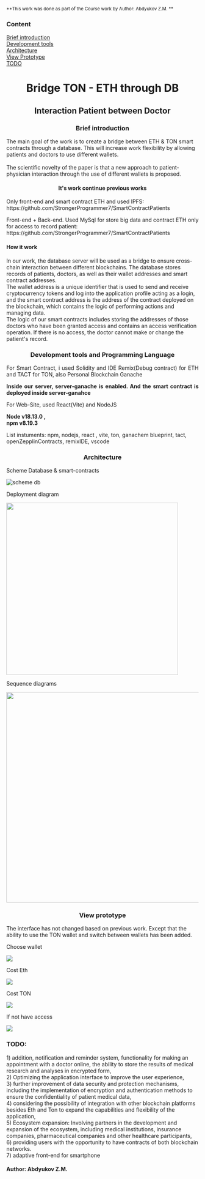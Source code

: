 <sub>**This work was done as part of the Course work by Author: Abdyukov Z.M. **</sub> 
<h3>Content</h3>

[Brief introduction](https://github.com/StrongerProgrammer7/bridge_ton_eth_through_db?tab=readme-ov-file#-brief-introduction-)<br>
[Development tools](https://github.com/StrongerProgrammer7/bridge_ton_eth_through_db?tab=readme-ov-file#development-tools-and-programming-language)<br>
[Architecture](https://github.com/StrongerProgrammer7/bridge_ton_eth_through_db?tab=readme-ov-file#architecture)<br>
[View Prototype](https://github.com/StrongerProgrammer7/bridge_ton_eth_through_db?tab=readme-ov-file#-view-prototype-) <br>
[TODO](https://github.com/StrongerProgrammer7/bridge_ton_eth_through_db?tab=readme-ov-file#-todo-)

<div align="center">
<h1>Bridge TON - ETH through DB</h1>
<h2>Interaction Patient between Doctor </h2>
</div>
<div>
<h3 align="center"> Brief introduction </h3>
 <p>The main goal of the work is to create a bridge between ETH & TON smart contracts through a database. This will increase work flexibility by allowing patients and doctors to use different wallets.<br><br>
The scientific novelty of the paper is that a new approach to patient-physician interaction through the use of different wallets is proposed.</p>
    <h4 align="center">It's work continue previous works</h4>
    <p align="justify">Only front-end and smart contract ETH and used IPFS:<br/> https://github.com/StrongerProgrammer7/SmartContractPatients</p>
    <p align="justify">Front-end + Back-end. Used MySql for store big data and contract ETH only for access to record patient:<br/> https://github.com/StrongerProgrammer7/SmartContractPatients</p>
 <h4> How it work </h4>
 <p>
  In our work, the database server will be used as a bridge to ensure cross-chain interaction between different blockchains. The database stores records of patients, doctors, as well as their wallet addresses and smart contract addresses. <br/>
  The wallet address is a unique identifier that is used to send and receive cryptocurrency tokens and log into the application profile acting as a login, and the smart contract address is the address of the contract deployed on the blockchain, which contains the logic of performing actions and managing data.<br/>
  The logic of our smart contracts includes storing the addresses of those doctors who have been granted access and contains an access verification operation. If there is no access, the doctor cannot make or change the patient's record.
 </p>
</div> 
<div> 
<h3 align="center">Development tools and Programming Language</h3>
<p align="justify"> For Smart Contract, i used Solidity and IDE Remix(Debug contract) for ETH and TACT for TON, also Personal Blockchain Ganache</p>
<p align="justify"><strong>Inside our server, server-ganache is enabled. And the smart contract is deployed inside server-ganahce</strong></p>
<p align="justify"> For Web-Site, used React(Vite) and NodeJS</p>
<p><b>Node v18.13.0 ,<br>npm v8.19.3</b></p>
 <p>List instuments: npm, nodejs, react , vite, ton, ganachem blueprint, tact, openZepplinContracts, remixIDE, vscode</p>
</div>
<div>
<h3 align="center">Architecture</h3>
 <p> Scheme Database & smart-contracts</p>
 <img src="https://github.com/StrongerProgrammer7/bridge_ton_eth_through_db/assets/71569051/584b4a17-155e-4e3b-8d46-caf06db728fd" alt="scheme db"/>
<p>Deployment diagram</p>
<img width="450px" src="https://github.com/StrongerProgrammer7/bridge_ton_eth_through_db/assets/71569051/bb18dfb7-22e2-48f2-8e26-51e449947e0e" alt="" />
<p>Sequence diagrams</p>
<img width="550px" src="https://github.com/StrongerProgrammer7/bridge_ton_eth_through_db/assets/71569051/259058be-7f3b-494a-a310-ffbd8ccdf315" />
</div>
<div>
 <h3 align="center"> View prototype </h3>
 <p>The interface has not changed based on previous work. Except that the ability to use the TON wallet and switch between wallets has been added.</p>
 <p> Choose wallet</p>
 <img src="https://github.com/StrongerProgrammer7/bridge_ton_eth_through_db/assets/71569051/3bdf48c6-f742-4948-9b73-ca5d861d0857" />
 <p> Cost Eth</p>
 <img src="https://github.com/StrongerProgrammer7/bridge_ton_eth_through_db/assets/71569051/cbbb386f-79f2-4a79-8867-c6a36e710550" />
 <p> Cost TON </p>
 <img src="https://github.com/StrongerProgrammer7/bridge_ton_eth_through_db/assets/71569051/541597b2-51e7-4016-a6f4-8943bdf85d88" />
 <p> If not have access</p>
 <img src="https://github.com/StrongerProgrammer7/bridge_ton_eth_through_db/assets/71569051/bb5037ca-e169-490b-b997-bdb207412fe0" />
</div>
<div>
 <h3> TODO: </h3>
1) addition, notification and reminder system, functionality for making an appointment with a doctor online, the ability to store the results of medical research and analyses in encrypted form,<br/>
2) Optimizing the application interface to improve the user experience,<br/>
3) further improvement of data security and protection mechanisms, including the implementation of encryption and authentication methods to ensure the confidentiality of patient medical data, <br/>
4) considering the possibility of integration with other blockchain platforms besides Eth and Ton to expand the capabilities and flexibility of the application, <br/>
5) Ecosystem expansion: Involving partners in the development and expansion of the ecosystem, including medical institutions, insurance companies, pharmaceutical companies and other healthcare participants,<br/>
6) providing users with the opportunity to have contracts of both blockchain networks. <br/>
7) adaptive front-end for smartphone
</div>
<h4> Author: Abdyukov Z.M. </h4>

